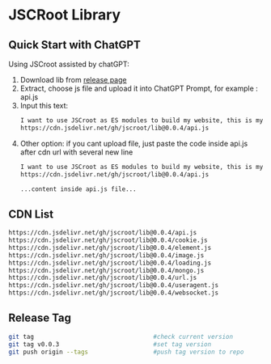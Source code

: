 # JSCRoot Library

## Quick Start with ChatGPT

Using JSCroot assisted by chatGPT:
1. Download lib from [release page](https://github.com/jscroot/lib/releases)
2. Extract, choose js file and upload it into ChatGPT Prompt, for example : api.js
3. Input this text:
   ```txt
   I want to use JSCroot as ES modules to build my website, this is my library file from:
   https://cdn.jsdelivr.net/gh/jscroot/lib@0.0.4/api.js
   ```
4. Other option: if you cant upload file, just paste the code inside api.js after cdn url with several new line
   ```txt
   I want to use JSCroot as ES modules to build my website, this is my library file from:
   https://cdn.jsdelivr.net/gh/jscroot/lib@0.0.4/api.js

   ...content inside api.js file...
   ```

## CDN List
```txt
https://cdn.jsdelivr.net/gh/jscroot/lib@0.0.4/api.js
https://cdn.jsdelivr.net/gh/jscroot/lib@0.0.4/cookie.js
https://cdn.jsdelivr.net/gh/jscroot/lib@0.0.4/element.js
https://cdn.jsdelivr.net/gh/jscroot/lib@0.0.4/image.js
https://cdn.jsdelivr.net/gh/jscroot/lib@0.0.4/loading.js
https://cdn.jsdelivr.net/gh/jscroot/lib@0.0.4/mongo.js
https://cdn.jsdelivr.net/gh/jscroot/lib@0.0.4/url.js
https://cdn.jsdelivr.net/gh/jscroot/lib@0.0.4/useragent.js
https://cdn.jsdelivr.net/gh/jscroot/lib@0.0.4/websocket.js
```
## Release Tag
```sh
git tag                                 #check current version
git tag v0.0.3                          #set tag version
git push origin --tags                  #push tag version to repo
```